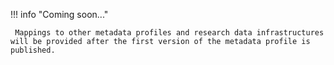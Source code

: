 !!! info "Coming soon..."

     Mappings to other metadata profiles and research data infrastructures will be provided after the first version of the metadata profile is published. 